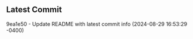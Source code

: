 
## Latest Commit
9ea1e50 - Update README with latest commit info (2024-08-29 16:53:29 -0400) <Yunxi-Zhou>
